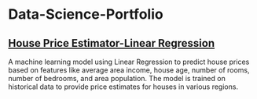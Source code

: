 # Data-Science-Portfolio
## [House Price Estimator-Linear Regression](https://github.com/wagikondi-wairimu/usa-housing-dummy-data/tree/main)
A machine learning model using Linear Regression to predict house prices based on features like average area income, house age, number of rooms, number of bedrooms, and area population. The model is trained on historical data to provide price estimates for houses in various regions.

